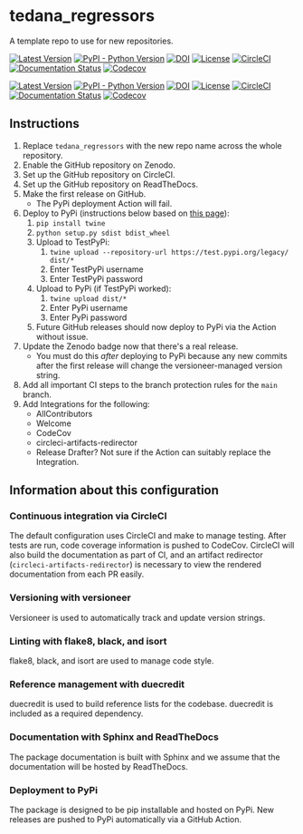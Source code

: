 # tedana_regressors

A template repo to use for new repositories.

[![Latest Version](https://img.shields.io/pypi/v/tedana_regressors.svg)](https://pypi.python.org/pypi/tedana_regressors/)
[![PyPI - Python Version](https://img.shields.io/pypi/pyversions/tedana_regressors.svg)](https://pypi.python.org/pypi/tedana_regressors/)
[![DOI](https://zenodo.org/badge/111111.svg)](https://zenodo.org/badge/latestdoi/111111)
[![License](https://img.shields.io/badge/License-LGPL%202.1-blue.svg)](https://opensource.org/licenses/LGPL-2.1)
[![CircleCI](https://circleci.com/gh/ME-ICA/tedana_regressors.svg?style=shield)](https://circleci.com/gh/ME-ICA/tedana_regressors)
[![Documentation Status](https://readthedocs.org/projects/tedana_regressors/badge/?version=latest)](http://tedana_regressors.readthedocs.io/en/latest/?badge=latest)
[![Codecov](https://codecov.io/gh/me-ica/tedana_regressors/branch/main/graph/badge.svg)](https://codecov.io/gh/me-ica/tedana_regressors)

[![Latest Version](https://img.shields.io/pypi/v/tedana_regressors.svg)](https://pypi.python.org/pypi/tedana_regressors/)
[![PyPI - Python Version](https://img.shields.io/pypi/pyversions/tedana_regressors.svg)](https://pypi.python.org/pypi/tedana_regressors/)
[![DOI](https://zenodo.org/badge/515729660.svg)](https://zenodo.org/badge/latestdoi/515729660)
[![License](https://img.shields.io/badge/License-LGPL%202.1-blue.svg)](https://opensource.org/licenses/LGPL-2.1)
[![CircleCI](https://circleci.com/gh/SPiN-Lab/tedana_regressors/tree/main.svg?style=shield)](https://circleci.com/gh/SPiN-Lab/tedana_regressors/tree/main)
[![Documentation Status](https://readthedocs.org/projects/tedana_regressors/badge/?version=latest)](http://tedana_regressors.readthedocs.io/en/latest/?badge=latest)
[![Codecov](https://codecov.io/gh/SPiN-Lab/tedana_regressors/branch/main/graph/badge.svg)](https://codecov.io/gh/SPiN-Lab/tedana_regressors)

## Instructions

1. Replace `tedana_regressors` with the new repo name across the whole repository.
1. Enable the GitHub repository on Zenodo.
1. Set up the GitHub repository on CircleCI.
1. Set up the GitHub repository on ReadTheDocs.
1. Make the first release on GitHub.
    - The PyPi deployment Action will fail.
1. Deploy to PyPi (instructions below based on [this page](https://realpython.com/pypi-publish-python-package/#publishing-to-pypi)):
    1. `pip install twine`
    1. `python setup.py sdist bdist_wheel`
    1. Upload to TestPyPi:
        1. `twine upload --repository-url https://test.pypi.org/legacy/ dist/*`
        1. Enter TestPyPi username
        1. Enter TestPyPi password
    1. Upload to PyPi (if TestPyPi worked):
        1. `twine upload dist/*`
        1. Enter PyPi username
        1. Enter PyPi password
    1. Future GitHub releases should now deploy to PyPi via the Action without issue.
1. Update the Zenodo badge now that there's a real release.
    - You must do this _after_ deploying to PyPi because any new commits
      after the first release will change the versioneer-managed version string.
1. Add all important CI steps to the branch protection rules for the `main` branch.
1. Add Integrations for the following:
    - AllContributors
    - Welcome
    - CodeCov
    - circleci-artifacts-redirector
    - Release Drafter? Not sure if the Action can suitably replace the Integration.

## Information about this configuration

### Continuous integration via CircleCI

The default configuration uses CircleCI and make to manage testing.
After tests are run, code coverage information is pushed to CodeCov.
CircleCI will also build the documentation as part of CI, and an artifact redirector
(`circleci-artifacts-redirector`) is necessary to view the rendered documentation from each PR easily.

### Versioning with versioneer

Versioneer is used to automatically track and update version strings.

### Linting with flake8, black, and isort

flake8, black, and isort are used to manage code style.

### Reference management with duecredit

duecredit is used to build reference lists for the codebase.
duecredit is included as a required dependency.

### Documentation with Sphinx and ReadTheDocs

The package documentation is built with Sphinx and we assume that the documentation will be hosted by ReadTheDocs.

### Deployment to PyPi

The package is designed to be pip installable and hosted on PyPi.
New releases are pushed to PyPi automatically via a GitHub Action.
